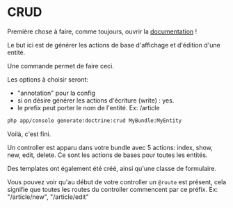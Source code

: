 # CRUD

Première chose à faire, comme toujours, ouvrir la [documentation](http://symfony.com/doc/current/bundles/SensioGeneratorBundle/commands/generate_doctrine_crud.html) !

Le but ici est de générer les actions de base d'affichage et d'édition d'une entité.

Une commande permet de faire ceci. 

Les options à choisir seront:
 - "annotation" pour la config
 - si on désire générer les actions d'écriture (write) : yes.
 - le prefix peut porter le nom de l'entité. Ex: /article

```bash
php app/console generate:doctrine:crud MyBundle:MyEntity
```

Voilà, c'est fini.

Un controller est apparu dans votre bundle avec 5 actions: index, show, new, edit, delete.
Ce sont les actions de bases pour toutes les entités. 

Des templates ont également été créé, ainsi qu'une classe de formulaire.

Vous pouvez voir qu'au début de votre controller un `@route` est présent, cela signifie que toutes les routes du controller commencent par ce préfix.
Ex: "/article/new", "/article/edit"